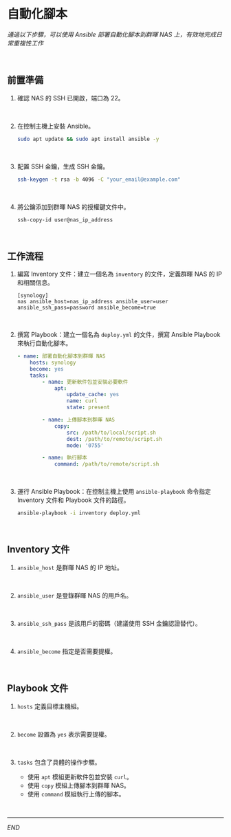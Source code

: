# 自動化腳本

_通過以下步驟，可以使用 Ansible 部署自動化腳本到群暉 NAS 上，有效地完成日常重複性工作_

<br>

## 前置準備

1. 確認 NAS 的 SSH 已開啟，端口為 22。

<br>

2. 在控制主機上安裝 Ansible。

    ```bash
    sudo apt update && sudo apt install ansible -y
    ```

<br>

3. 配置 SSH 金鑰，生成 SSH 金鑰。

    ```bash
    ssh-keygen -t rsa -b 4096 -C "your_email@example.com"
    ```

<br>

4. 將公鑰添加到群暉 NAS 的授權鍵文件中。

    ```bash
    ssh-copy-id user@nas_ip_address
    ```

<br>

## 工作流程

1. 編寫 Inventory 文件：建立一個名為 `inventory` 的文件，定義群暉 NAS 的 IP 和相關信息。

    ```
    [synology]
    nas ansible_host=nas_ip_address ansible_user=user ansible_ssh_pass=password ansible_become=true
    ```

<br>

2. 撰寫 Playbook：建立一個名為 `deploy.yml` 的文件，撰寫 Ansible Playbook 來執行自動化腳本。

    ```yaml
    - name: 部署自動化腳本到群暉 NAS
        hosts: synology
        become: yes
        tasks:
            - name: 更新軟件包並安裝必要軟件
                apt:
                    update_cache: yes
                    name: curl
                    state: present

            - name: 上傳腳本到群暉 NAS
                copy:
                    src: /path/to/local/script.sh
                    dest: /path/to/remote/script.sh
                    mode: '0755'

            - name: 執行腳本
                command: /path/to/remote/script.sh
    ```

<br>

3. 運行 Ansible Playbook：在控制主機上使用 `ansible-playbook` 命令指定 Inventory 文件和 Playbook 文件的路徑。

    ```bash
    ansible-playbook -i inventory deploy.yml
    ```

<br>

## Inventory 文件

1. `ansible_host` 是群暉 NAS 的 IP 地址。

<br>

2. `ansible_user` 是登錄群暉 NAS 的用戶名。

<br>

3. `ansible_ssh_pass` 是該用戶的密碼（建議使用 SSH 金鑰認證替代）。

<br>

4. `ansible_become` 指定是否需要提權。

<br>

## Playbook 文件

1. `hosts` 定義目標主機組。

<br>

2. `become` 設置為 `yes` 表示需要提權。

<br>

3. `tasks` 包含了具體的操作步驟。

    - 使用 `apt` 模組更新軟件包並安裝 `curl`。
    - 使用 `copy` 模組上傳腳本到群暉 NAS。
    - 使用 `command` 模組執行上傳的腳本。

<br>

___

_END_